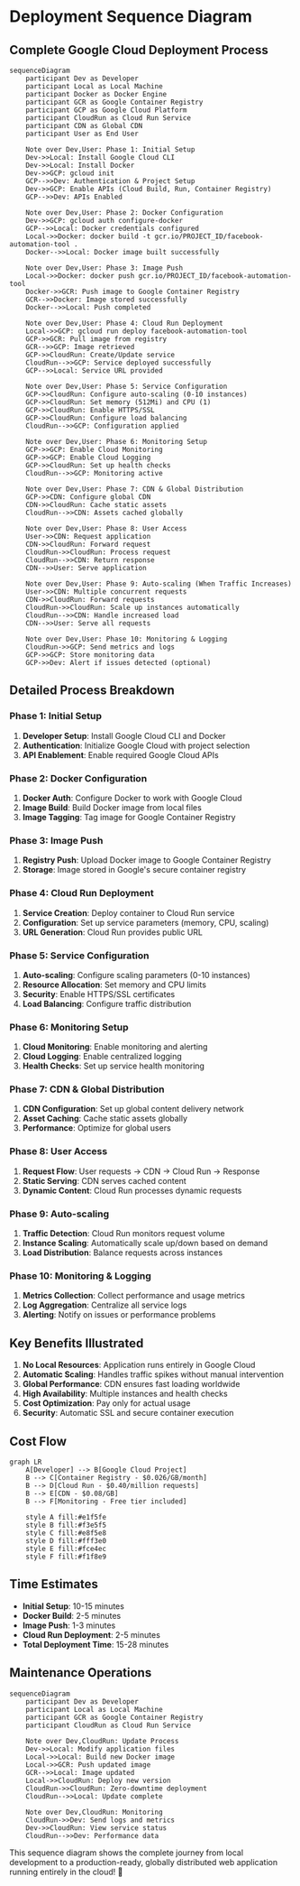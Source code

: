# Deployment Sequence Diagram

## Complete Google Cloud Deployment Process

```mermaid
sequenceDiagram
    participant Dev as Developer
    participant Local as Local Machine
    participant Docker as Docker Engine
    participant GCR as Google Container Registry
    participant GCP as Google Cloud Platform
    participant CloudRun as Cloud Run Service
    participant CDN as Global CDN
    participant User as End User

    Note over Dev,User: Phase 1: Initial Setup
    Dev->>Local: Install Google Cloud CLI
    Dev->>Local: Install Docker
    Dev->>GCP: gcloud init
    GCP-->>Dev: Authentication & Project Setup
    Dev->>GCP: Enable APIs (Cloud Build, Run, Container Registry)
    GCP-->>Dev: APIs Enabled

    Note over Dev,User: Phase 2: Docker Configuration
    Dev->>GCP: gcloud auth configure-docker
    GCP-->>Local: Docker credentials configured
    Local->>Docker: docker build -t gcr.io/PROJECT_ID/facebook-automation-tool .
    Docker-->>Local: Docker image built successfully

    Note over Dev,User: Phase 3: Image Push
    Local->>Docker: docker push gcr.io/PROJECT_ID/facebook-automation-tool
    Docker->>GCR: Push image to Google Container Registry
    GCR-->>Docker: Image stored successfully
    Docker-->>Local: Push completed

    Note over Dev,User: Phase 4: Cloud Run Deployment
    Local->>GCP: gcloud run deploy facebook-automation-tool
    GCP->>GCR: Pull image from registry
    GCR-->>GCP: Image retrieved
    GCP->>CloudRun: Create/Update service
    CloudRun-->>GCP: Service deployed successfully
    GCP-->>Local: Service URL provided

    Note over Dev,User: Phase 5: Service Configuration
    GCP->>CloudRun: Configure auto-scaling (0-10 instances)
    GCP->>CloudRun: Set memory (512Mi) and CPU (1)
    GCP->>CloudRun: Enable HTTPS/SSL
    GCP->>CloudRun: Configure load balancing
    CloudRun-->>GCP: Configuration applied

    Note over Dev,User: Phase 6: Monitoring Setup
    GCP->>GCP: Enable Cloud Monitoring
    GCP->>GCP: Enable Cloud Logging
    GCP->>CloudRun: Set up health checks
    CloudRun-->>GCP: Monitoring active

    Note over Dev,User: Phase 7: CDN & Global Distribution
    GCP->>CDN: Configure global CDN
    CDN->>CloudRun: Cache static assets
    CloudRun-->>CDN: Assets cached globally

    Note over Dev,User: Phase 8: User Access
    User->>CDN: Request application
    CDN->>CloudRun: Forward request
    CloudRun->>CloudRun: Process request
    CloudRun-->>CDN: Return response
    CDN-->>User: Serve application

    Note over Dev,User: Phase 9: Auto-scaling (When Traffic Increases)
    User->>CDN: Multiple concurrent requests
    CDN->>CloudRun: Forward requests
    CloudRun->>CloudRun: Scale up instances automatically
    CloudRun-->>CDN: Handle increased load
    CDN-->>User: Serve all requests

    Note over Dev,User: Phase 10: Monitoring & Logging
    CloudRun->>GCP: Send metrics and logs
    GCP->>GCP: Store monitoring data
    GCP->>Dev: Alert if issues detected (optional)
```

## Detailed Process Breakdown

### Phase 1: Initial Setup
1. **Developer Setup**: Install Google Cloud CLI and Docker
2. **Authentication**: Initialize Google Cloud with project selection
3. **API Enablement**: Enable required Google Cloud APIs

### Phase 2: Docker Configuration
1. **Docker Auth**: Configure Docker to work with Google Cloud
2. **Image Build**: Build Docker image from local files
3. **Image Tagging**: Tag image for Google Container Registry

### Phase 3: Image Push
1. **Registry Push**: Upload Docker image to Google Container Registry
2. **Storage**: Image stored in Google's secure container registry

### Phase 4: Cloud Run Deployment
1. **Service Creation**: Deploy container to Cloud Run service
2. **Configuration**: Set up service parameters (memory, CPU, scaling)
3. **URL Generation**: Cloud Run provides public URL

### Phase 5: Service Configuration
1. **Auto-scaling**: Configure scaling parameters (0-10 instances)
2. **Resource Allocation**: Set memory and CPU limits
3. **Security**: Enable HTTPS/SSL certificates
4. **Load Balancing**: Configure traffic distribution

### Phase 6: Monitoring Setup
1. **Cloud Monitoring**: Enable monitoring and alerting
2. **Cloud Logging**: Enable centralized logging
3. **Health Checks**: Set up service health monitoring

### Phase 7: CDN & Global Distribution
1. **CDN Configuration**: Set up global content delivery network
2. **Asset Caching**: Cache static assets globally
3. **Performance**: Optimize for global users

### Phase 8: User Access
1. **Request Flow**: User requests → CDN → Cloud Run → Response
2. **Static Serving**: CDN serves cached content
3. **Dynamic Content**: Cloud Run processes dynamic requests

### Phase 9: Auto-scaling
1. **Traffic Detection**: Cloud Run monitors request volume
2. **Instance Scaling**: Automatically scale up/down based on demand
3. **Load Distribution**: Balance requests across instances

### Phase 10: Monitoring & Logging
1. **Metrics Collection**: Collect performance and usage metrics
2. **Log Aggregation**: Centralize all service logs
3. **Alerting**: Notify on issues or performance problems

## Key Benefits Illustrated

1. **No Local Resources**: Application runs entirely in Google Cloud
2. **Automatic Scaling**: Handles traffic spikes without manual intervention
3. **Global Performance**: CDN ensures fast loading worldwide
4. **High Availability**: Multiple instances and health checks
5. **Cost Optimization**: Pay only for actual usage
6. **Security**: Automatic SSL and secure container execution

## Cost Flow

```mermaid
graph LR
    A[Developer] --> B[Google Cloud Project]
    B --> C[Container Registry - $0.026/GB/month]
    B --> D[Cloud Run - $0.40/million requests]
    B --> E[CDN - $0.08/GB]
    B --> F[Monitoring - Free tier included]
    
    style A fill:#e1f5fe
    style B fill:#f3e5f5
    style C fill:#e8f5e8
    style D fill:#fff3e0
    style E fill:#fce4ec
    style F fill:#f1f8e9
```

## Time Estimates

- **Initial Setup**: 10-15 minutes
- **Docker Build**: 2-5 minutes
- **Image Push**: 1-3 minutes
- **Cloud Run Deployment**: 2-5 minutes
- **Total Deployment Time**: 15-28 minutes

## Maintenance Operations

```mermaid
sequenceDiagram
    participant Dev as Developer
    participant Local as Local Machine
    participant GCR as Google Container Registry
    participant CloudRun as Cloud Run Service

    Note over Dev,CloudRun: Update Process
    Dev->>Local: Modify application files
    Local->>Local: Build new Docker image
    Local->>GCR: Push updated image
    GCR-->>Local: Image updated
    Local->>CloudRun: Deploy new version
    CloudRun->>CloudRun: Zero-downtime deployment
    CloudRun-->>Local: Update complete

    Note over Dev,CloudRun: Monitoring
    CloudRun->>Dev: Send logs and metrics
    Dev->>CloudRun: View service status
    CloudRun-->>Dev: Performance data
```

This sequence diagram shows the complete journey from local development to a production-ready, globally distributed web application running entirely in the cloud! 🚀 